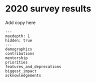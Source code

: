 # 2020 survey results

Add copy here

```{toctree}
---
maxdepth: 1
hidden: true
---
demographics
contributions
mentorship
priorities
features_and_deprecations
biggest_impact
acknowledgements
```
